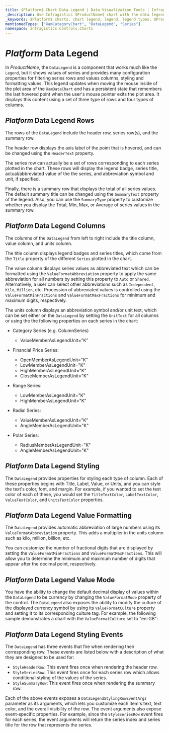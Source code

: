 ```yaml
---
title: $Platform$ Chart Data Legend | Data Visualization Tools | Infragistics
_description: Use Infragistics $ProductName$ chart with the data legend!
_keywords: $Platform$ charts, chart legend, legend, legend types, $ProductName$, Infragistics
mentionedTypes: ["XamCategoryChart", "DataLegend", "Series"]
namespace: Infragistics.Controls.Charts
---
```


# $Platform$ Data Legend

In $ProductName$, the `DataLegend` is a component that works much like the `Legend`, but it shows values of series and provides many configuration properties for filtering series rows and values columns, styling and formatting values. This legend updates when moving the mouse inside of the plot area of the `XamDataChart` and has a persistent state that remembers the last hovered point when the user's mouse pointer exits the plot area. It displays this content using a set of three type of rows and four types of columns.

## $Platform$ Data Legend Rows

The rows of the `DataLegend` include the header row, series row(s), and the summary row.

The header row displays the axis label of the point that is hovered, and can be changed using the `HeaderText` property.

The series row can actually be a set of rows corresponding to each series plotted in the chart. These rows will display the legend badge, series title, actual/abbreviated value of the the series, and abbreviation symbol and unit, if specified.

Finally, there is a summary row that displays the total of all series values. The default summary title can be changed using the `SummaryText` property of the legend. Also, you can use the `SummaryType` property to customize whether you display the Total, Min, Max, or Average of series values in the summary row.


## $Platform$ Data Legend Columns

The columns of the `DataLegend` from left to right include the title column, value column, and units column.

The title column displays legend badges and series titles, which come from the `Title` property of the different `Series` plotted in the chart.

The value column displays series values as abbreviated text which can be formatted using the `ValueFormatAbbreviation` property to apply the same abbreviation for all numbers by setting this property to `Auto` or `Shared`. Alternatively, a user can select other abbreviations such as `Independent`, `Kilo`, `Million`, etc. Procession of abbreviated values is controlled using the `ValueFormatMinFractions` and `ValueFormatMaxFractions` for minimum and maximum digits, respectively.

The units column displays an abbreviation symbol and/or unit text, which can be set either on the `DataLegend` by setting the `UnitText` for all columns or using the the following properties on each series in the chart:

* Category Series (e.g. ColumnSeries)
    * ValueMemberAsLegendUnit="K"

* Financial Price Series:
    * OpenMemberAsLegendUnit="K"
    * LowMemberAsLegendUnit="K"
    * HighMemberAsLegendUnit="K"
    * CloseMemberAsLegendUnit="K"
    
* Range Series:
    * LowMemberAsLegendUnit="K"
    * HighMemberAsLegendUnit="K"
        
* Radial Series:
    * ValueMemberAsLegendUnit="K"
    * AngleMemberAsLegendUnit="K"

* Polar Series:
    * RadiusMemberAsLegendUnit="K"
    * AngleMemberAsLegendUnit="K"

## $Platform$ Data Legend Styling

The `DataLegend` provides properties for styling each type of column. Each of these properties begins with Title, Label, Value, or Units, and you can style the text's color, font, and margin. For example, if you wanted to set the text color of each of these, you would set the `TitleTextColor`, `LabelTextColor`, `ValueTextColor`, and `UnitsTextColor` properties.

## $Platform$ Data Legend Value Formatting

The `DataLegend` provides automatic abbreviation of large numbers using its `ValueFormatAbbreviation` property. This adds a multiplier in the units column such as kilo, million, billion, etc.

You can customize the number of fractional digits that are displayed by setting the `ValueFormatMinFractions` and `ValueFormatMaxFractions`. This will allow you to determine the minimum and maximum number of digits that appear after the decimal point, respectively.

## $Platform$ Data Legend Value Mode

You have the ability to change the default decimal display of values within the `DataLegend` to be currency by changing the `ValueFormatMode` property of the control. The `DataLegend` also exposes the ability to modify the culture of the displayed currency symbol by using its `ValueFormatCulture` property and setting it to its corresponding culture tag. For example, the following sample demonstrates a chart with the `ValueFormatCulture` set to "en-GB":

## $Platform$ Data Legend Styling Events

The `DataLegend` has three events that fire when rendering their corresponding row. These events are listed below with a description of what they are designed to be used for:

- `StyleHeaderRow`: This event fires once when rendering the header row.
- `StyleSeriesRow`: This event fires once for each series row which allows conditional styling of the values of the series.
- `StyleSummaryRow`: This event fires once when rendering the summary row.

Each of the above events exposes a `DataLegendStylingRowEventArgs` parameter as its arguments, which lets you customize each item's text, text color, and the overall visibility of the row. The event arguments also expose event-specific properties. For example, since the `StyleSeriesRow` event fires for each series, the event arguments will return the series index and series title for the row that represents the series.
